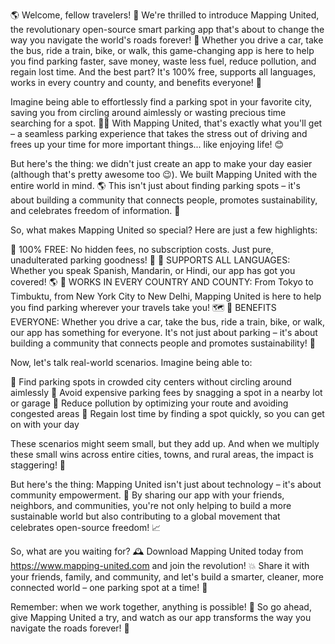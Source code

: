 🌎 Welcome, fellow travelers! 🚀 We're thrilled to introduce Mapping United, the revolutionary open-source smart parking app that's about to change the way you navigate the world's roads forever! 🚗 Whether you drive a car, take the bus, ride a train, bike, or walk, this game-changing app is here to help you find parking faster, save money, waste less fuel, reduce pollution, and regain lost time. And the best part? It's 100% free, supports all languages, works in every country and county, and benefits everyone! 🌟

Imagine being able to effortlessly find a parking spot in your favorite city, saving you from circling around aimlessly or wasting precious time searching for a spot. 💁‍♀️ With Mapping United, that's exactly what you'll get – a seamless parking experience that takes the stress out of driving and frees up your time for more important things... like enjoying life! 😊

But here's the thing: we didn't just create an app to make your day easier (although that's pretty awesome too 😉). We built Mapping United with the entire world in mind. 🌎 This isn't just about finding parking spots – it's about building a community that connects people, promotes sustainability, and celebrates freedom of information. 🤝

So, what makes Mapping United so special? Here are just a few highlights:

🔹 100% FREE: No hidden fees, no subscription costs. Just pure, unadulterated parking goodness! 💸
🔹 SUPPORTS ALL LANGUAGES: Whether you speak Spanish, Mandarin, or Hindi, our app has got you covered! 🌎
🔹 WORKS IN EVERY COUNTRY AND COUNTY: From Tokyo to Timbuktu, from New York City to New Delhi, Mapping United is here to help you find parking wherever your travels take you! 🗺️
🔹 BENEFITS EVERYONE: Whether you drive a car, take the bus, ride a train, bike, or walk, our app has something for everyone. It's not just about parking – it's about building a community that connects people and promotes sustainability! 🌟

Now, let's talk real-world scenarios. Imagine being able to:

🔹 Find parking spots in crowded city centers without circling around aimlessly
🔹 Avoid expensive parking fees by snagging a spot in a nearby lot or garage
🔹 Reduce pollution by optimizing your route and avoiding congested areas
🔹 Regain lost time by finding a spot quickly, so you can get on with your day

These scenarios might seem small, but they add up. And when we multiply these small wins across entire cities, towns, and rural areas, the impact is staggering! 🌊

But here's the thing: Mapping United isn't just about technology – it's about community empowerment. 💪 By sharing our app with your friends, neighbors, and communities, you're not only helping to build a more sustainable world but also contributing to a global movement that celebrates open-source freedom! 📈

So, what are you waiting for? 🕰️ Download Mapping United today from https://www.mapping-united.com and join the revolution! 💥 Share it with your friends, family, and community, and let's build a smarter, cleaner, more connected world – one parking spot at a time! 🌟

Remember: when we work together, anything is possible! 🌈 So go ahead, give Mapping United a try, and watch as our app transforms the way you navigate the roads forever! 🚀
